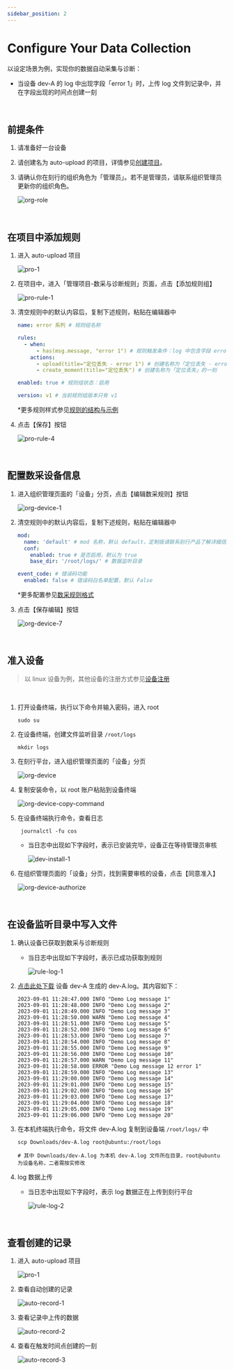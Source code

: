 ```yaml
---
sidebar_position: 2
---
```


# Configure Your Data Collection

以设定场景为例，实现你的数据自动采集与诊断：

- 当设备 dev-A 的 log 中出现字段「error 1」时，上传 log 文件到记录中，并在字段出现的时间点创建一刻

<br />

## 前提条件

1. 请准备好一台设备

2. 请创建名为 auto-upload 的项目，详情参见[创建项目](https://docs.coscene.cn/docs/get-started/create-project-flow#3-%E5%88%9B%E5%BB%BA%E9%A1%B9%E7%9B%AE)。

3. 请确认你在刻行的组织角色为「管理员」。若不是管理员，请联系组织管理员更新你的组织角色。

   ![org-role](../img/org-role.png)

<br />

## 在项目中添加规则

1. 进入 auto-upload 项目

   ![pro-1](../img/pro-1.png)

2. 在项目中，进入「管理项目-数采与诊断规则」页面，点击【添加规则组】

   ![pro-rule-1](../img/pro-rule-1.png)

3. 清空规则中的默认内容后，复制下述规则，粘贴在编辑器中

   ```yaml
   name: error 系列 # 规则组名称

   rules:
     - when:
         - has(msg.message, "error 1") # 规则触发条件：log 中包含字段 error 1
       actions:
         - upload(title="定位丢失 - error 1") # 创建名称为「定位丢失 - error 1」的记录，上传 log 文件到记录中
         - create_moment(title="定位丢失") # 创建名称为「定位丢失」的一刻

   enabled: true # 规则组状态：启用

   version: v1 # 当前规则组版本只有 v1
   ```

   \*更多规则样式参见[规则的结构与示例](./4-rule-format.md)

4. 点击【保存】按钮

   ![pro-rule-4](../img/pro-rule-4.png)

<br />

## 配置数采设备信息

1. 进入组织管理页面的「设备」分页，点击【编辑数采规则】按钮

   ![org-device-1](../img/org-device-1.png)

2. 清空规则中的默认内容后，复制下述规则，粘贴在编辑器中

   ```yaml
   mod:
     name: 'default' # mod 名称，默认 default，定制版请联系刻行产品了解详细信息
     conf:
       enabled: true # 是否启用，默认为 true
       base_dir: '/root/logs/' # 数据监听目录

   event_code: # 错误码功能
     enabled: false # 错误码白名单配置，默认 False
   ```

   \*更多配置参见[数采规则格式](https://docs.coscene.cn/docs/receipts/device/device-authorize#%E6%95%B0%E9%87%87%E8%A7%84%E5%88%99%E6%A0%BC%E5%BC%8F)

3. 点击【保存编辑】按钮

   ![org-device-7](../img/org-device-7.png)

<br />

## 准入设备

> 以 linux 设备为例，其他设备的注册方式参见[设备注册](https://docs.coscene.cn/docs/receipts/device/device-authorize#%E8%AE%BE%E5%A4%87%E6%B3%A8%E5%86%8C)

<br />

1. 打开设备终端，执行以下命令并输入密码，进入 root

   ```
   sudo su
   ```

2. 在设备终端，创建文件监听目录 `/root/logs`

   ```
   mkdir logs
   ```

3. 在刻行平台，进入组织管理页面的「设备」分页

   ![org-device](../img/org-device.png)

4. 复制安装命令，以 root 账户粘贴到设备终端

   ![org-device-copy-command](../img/org-device-copy-command.png)

5. 在设备终端执行命令，查看日志

   ```
    journalctl -fu cos
   ```

   - 当日志中出现如下字段时，表示已安装完毕，设备正在等待管理员审核

     ![dev-install-1](../img/dev-install-1.png)

6. 在组织管理页面的「设备」分页，找到需要审核的设备，点击【同意准入】

   ![org-device-authorize](../img/org-device-authorize.png)

<br />

## 在设备监听目录中写入文件

1. 确认设备已获取到数采与诊断规则

   - 当日志中出现如下字段时，表示已成功获取到规则

     ![rule-log-1](../img/rule-log-1.png)

2. <a href="https://coscene-artifacts-prod.oss-cn-hangzhou.aliyuncs.com/docs/4-receipts/data-diagnosis/dev-A.log.zip" download>点击此处下载</a> 设备 dev-A 生成的 dev-A.log。其内容如下：

   ```
   2023-09-01 11:28:47.000 INFO "Demo Log message 1"
   2023-09-01 11:28:48.000 INFO "Demo Log message 2"
   2023-09-01 11:28:49.000 INFO "Demo Log message 3"
   2023-09-01 11:28:50.000 WARN "Demo Log message 4"
   2023-09-01 11:28:51.000 INFO "Demo Log message 5"
   2023-09-01 11:28:52.000 INFO "Demo Log message 6"
   2023-09-01 11:28:53.000 INFO "Demo Log message 7"
   2023-09-01 11:28:54.000 INFO "Demo Log message 8"
   2023-09-01 11:28:55.000 INFO "Demo Log message 9"
   2023-09-01 11:28:56.000 INFO "Demo Log message 10"
   2023-09-01 11:28:57.000 WARN "Demo Log message 11"
   2023-09-01 11:28:58.000 ERROR "Demo Log message 12 error 1"
   2023-09-01 11:28:59.000 INFO "Demo Log message 13"
   2023-09-01 11:29:00.000 INFO "Demo Log message 14"
   2023-09-01 11:29:01.000 INFO "Demo Log message 15"
   2023-09-01 11:29:02.000 INFO "Demo Log message 16"
   2023-09-01 11:29:03.000 INFO "Demo Log message 17"
   2023-09-01 11:29:04.000 INFO "Demo Log message 18"
   2023-09-01 11:29:05.000 INFO "Demo Log message 19"
   2023-09-01 11:29:06.000 INFO "Demo Log message 20"
   ```

3. 在本机终端执行命令，将文件 dev-A.log 复制到设备端 `/root/logs/` 中

   ```
   scp Downloads/dev-A.log root@ubuntu:/root/logs

   # 其中 Downloads/dev-A.log 为本机 dev-A.log 文件所在目录，root@ubuntu 为设备名称，二者需按实修改
   ```

4. log 数据上传

   - 当日志中出现如下字段时，表示 log 数据正在上传到刻行平台

     ![rule-log-2](../img/rule-log-2.png)

<br />

## 查看创建的记录

1. 进入 auto-upload 项目

   ![pro-1](../img/pro-1.png)

2. 查看自动创建的记录

   ![auto-record-1](../img/auto-record-1.png)

3. 查看记录中上传的数据

   ![auto-record-2](../img/auto-record-2.png)

4. 查看在触发时间点创建的一刻

   ![auto-record-3](../img/auto-record-3.png)

<br />
